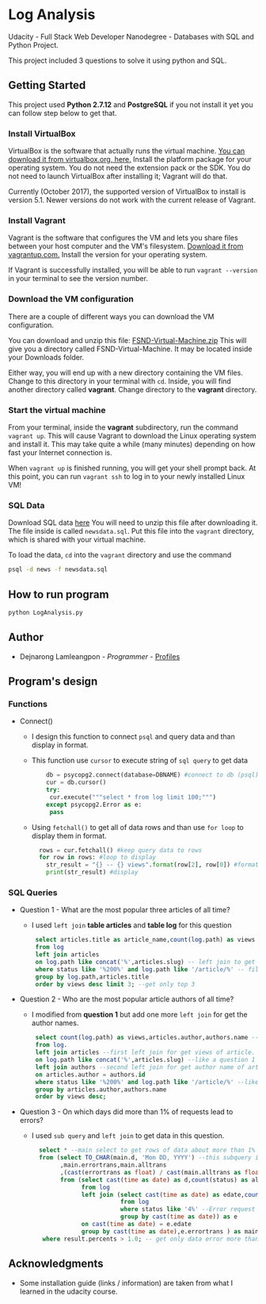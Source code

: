 # Log Analysis

Udacity - Full Stack Web Developer Nanodegree - Databases with SQL and Python Project.

This project included 3 questions to solve it using python and SQL.

## Getting Started
This project used **Python 2.7.12** and **PostgreSQL** if you not install it yet you can follow step below to get that.

### Install VirtualBox
VirtualBox is the software that actually runs the virtual machine. [You can download it from virtualbox.org, here.](https://www.virtualbox.org/wiki/Download_Old_Builds_5_1) Install the platform package for your operating system. You do not need the extension pack or the SDK. You do not need to launch VirtualBox after installing it; Vagrant will do that.

Currently (October 2017), the supported version of VirtualBox to install is version 5.1. Newer versions do not work with the current release of Vagrant.

### Install Vagrant
Vagrant is the software that configures the VM and lets you share files between your host computer and the VM's filesystem. [Download it from vagrantup.com.](https://www.vagrantup.com/downloads.html) Install the version for your operating system.

If Vagrant is successfully installed, you will be able to run `vagrant --version`
in your terminal to see the version number.

### Download the VM configuration
There are a couple of different ways you can download the VM configuration.

You can download and unzip this file: [FSND-Virtual-Machine.zip](https://s3.amazonaws.com/video.udacity-data.com/topher/2018/April/5acfbfa3_fsnd-virtual-machine/fsnd-virtual-machine.zip) This will give you a directory called FSND-Virtual-Machine. It may be located inside your Downloads folder.

Either way, you will end up with a new directory containing the VM files. Change to this directory in your terminal with `cd`. Inside, you will find another directory called **vagrant**. Change directory to the **vagrant** directory.

### Start the virtual machine
From your terminal, inside the **vagrant** subdirectory, run the command `vagrant up`. This will cause Vagrant to download the Linux operating system and install it. This may take quite a while (many minutes) depending on how fast your Internet connection is.

When `vagrant up` is finished running, you will get your shell prompt back. At this point, you can run `vagrant ssh` to log in to your newly installed Linux VM!

### SQL Data
Download SQL data [here](https://d17h27t6h515a5.cloudfront.net/topher/2016/August/57b5f748_newsdata/newsdata.zip) You will need to unzip this file after downloading it. The file inside is called `newsdata.sql`. Put this file into the `vagrant` directory, which is shared with your virtual machine.

To load the data, `cd` into the `vagrant` directory and use the command
```bash
psql -d news -f newsdata.sql
```

## How to run program

```bash
python LogAnalysis.py
```

## Author
* Dejnarong Lamleangpon - _Programmer_ - [Profiles](https://github.com/Dejnarong)


## Program's design
### Functions
* Connect()
  * I design this function to connect `psql` and query data and than display in format.
  * This function use `cursor` to execute string of `sql query` to get data

    ```python
        db = psycopg2.connect(database=DBNAME) #connect to db (psql)
        cur = db.cursor()
        try:
         cur.execute("""select * from log limit 100;""")
        except psycopg2.Error as e:
         pass
    ```
  * Using `fetchall()` to get all of data rows and than use `for loop` to display them in format.

    ```python
      rows = cur.fetchall() #keep query data to rows
      for row in rows: #loop to display
        str_result = "{} -- {} views".format(row[2], row[0]) #format data
        print(str_result) #display
    ```
### SQL Queries
* Question 1 - What are the most popular three articles of all time?
  * I used `left join` **table articles** and **table log** for this question

    ```sql
     select articles.title as article_name,count(log.path) as views
     from log
     left join articles
     on log.path like concat('%',articles.slug) -- left join to get article title.
     where status like '%200%' and log.path like '/article/%' -- filter data only success and not home page.
     group by log.path,articles.title
     order by views desc limit 3; --get only top 3
    ```   
* Question 2 - Who are the most popular article authors of all time?
  * I modified from **question 1** but add one more `left join` for get the author names.   
    
    ```sql
     select count(log.path) as views,articles.author,authors.name --get views of article with author name
     from log.
     left join articles --first left join for get views of article.
     on log.path like concat('%',articles.slug) --like a question 1
     left join authors --second left join for get author name of article.
     on articles.author = authors.id
     where status like '%200%' and log.path like '/article/%' --like a question 1.
     group by articles.author,authors.name
     order by views desc;
    ```   
* Question 3 - On which days did more than 1% of requests lead to errors?
  * I used `sub query` and `left join` to get data in this question.

    ```sql
      select * --main select to get rows of data about more than 1% error.
      from (select TO_CHAR(main.d, 'Mon DD, YYYY') --this subquery is get percent of error request by date from next sub query.
            ,main.errortrans,main.alltrans
            ,(cast(errortrans as float) / cast(main.alltrans as float) * 100.0) as percents
            from (select cast(time as date) as d,count(status) as alltrans,e.errortrans --this sub query is get total of success request and errror request to calculate percent on above query.
                  from log
                  left join (select cast(time as date) as edate,count(status) as errortrans --this sub query is get total of error request by date.
                             from log 
                             where status like '4%' --Error request will have status code 4xx
                             group by cast(time as date)) as e
                  on cast(time as date) = e.edate
                  group by cast(time as date),e.errortrans ) as main) as result
       where result.percents > 1.0; -- get only data error more than 1% here.
    ```

## Acknowledgments
  * Some installation guide (links / information) are taken from what I learned in the udacity course.